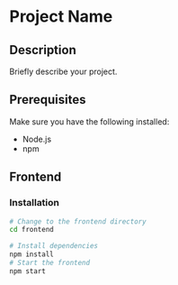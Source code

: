 # Project Name

## Description
Briefly describe your project.

## Prerequisites
Make sure you have the following installed:
- Node.js
- npm

## Frontend

### Installation
```bash
# Change to the frontend directory
cd frontend

# Install dependencies
npm install
# Start the frontend
npm start
